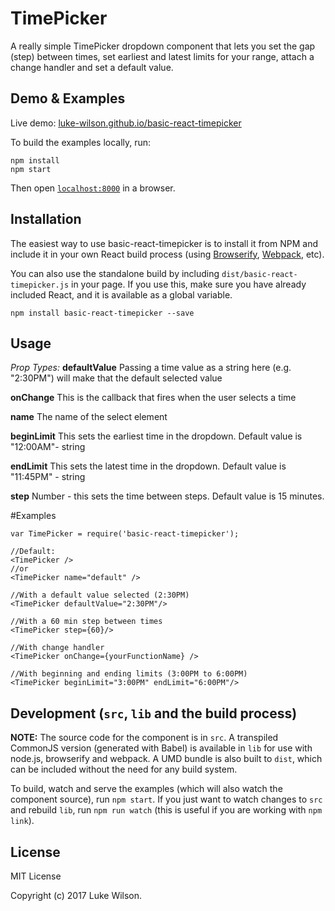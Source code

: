 # TimePicker

A really simple TimePicker dropdown component that lets you set the gap (step) between times, set earliest and latest limits for your range, attach a change handler and set a default value.

## Demo & Examples

Live demo: [luke-wilson.github.io/basic-react-timepicker](http://luke-wilson.github.io/basic-react-timepicker/)

To build the examples locally, run:

```
npm install
npm start
```

Then open [`localhost:8000`](http://localhost:8000) in a browser.


## Installation

The easiest way to use basic-react-timepicker is to install it from NPM and include it in your own React build process (using [Browserify](http://browserify.org), [Webpack](http://webpack.github.io/), etc).

You can also use the standalone build by including `dist/basic-react-timepicker.js` in your page. If you use this, make sure you have already included React, and it is available as a global variable.

```
npm install basic-react-timepicker --save
```


## Usage

*Prop Types:*
**defaultValue** Passing a time value as a string here (e.g. "2:30PM") will make that the default selected value

**onChange** This is the callback that fires when the user selects a time

**name** The name of the select element

**beginLimit** This sets the earliest time in the dropdown. Default value is "12:00AM"- string

**endLimit** This sets the latest time in the dropdown. Default value is "11:45PM" - string

**step** Number - this sets the time between steps. Default value is 15 minutes.

#Examples
```
var TimePicker = require('basic-react-timepicker');

//Default:
<TimePicker />
//or
<TimePicker name="default" />

//With a default value selected (2:30PM)
<TimePicker defaultValue="2:30PM"/>

//With a 60 min step between times
<TimePicker step={60}/>

//With change handler
<TimePicker onChange={yourFunctionName} />

//With beginning and ending limits (3:00PM to 6:00PM)
<TimePicker beginLimit="3:00PM" endLimit="6:00PM"/>

```

## Development (`src`, `lib` and the build process)

**NOTE:** The source code for the component is in `src`. A transpiled CommonJS version (generated with Babel) is available in `lib` for use with node.js, browserify and webpack. A UMD bundle is also built to `dist`, which can be included without the need for any build system.

To build, watch and serve the examples (which will also watch the component source), run `npm start`. If you just want to watch changes to `src` and rebuild `lib`, run `npm run watch` (this is useful if you are working with `npm link`).

## License

MIT License

Copyright (c) 2017 Luke Wilson.
